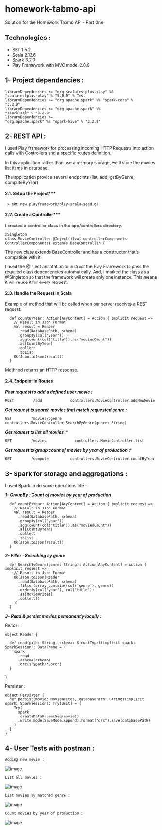 # homework-tabmo-api

Solution for the Homework Tabmo API - Part One

## Technologies :
  - SBT 1.5.2
  - Scala 2.13.6
  - Spark 3.2.0
  - Play Framework with MVC model 2.8.8



## 1- Project dependencies  :


<code>libraryDependencies += "org.scalatestplus.play" %% "scalatestplus-play" % "5.0.0" % Test</code><br>
<code>libraryDependencies += "org.apache.spark" %% "spark-core" % "3.2.0"</code><br>
<code>libraryDependencies += "org.apache.spark" %% "spark-sql" % "3.2.0"</code><br>
<code>libraryDependencies += "org.apache.spark" %% "spark-hive" % "3.2.0"</code><br>



## 2- REST API  :

I used Play framework for processing incoming HTTP Requests into action calls with Controllers and a specific routes definition.

In this application rather than use a memory storage, we’ll store the movies list items in database.

The application provide several endpoints (list, add, getByGenre, computeByYear)

#### 2.1. Setup the Project***

<code> > sbt new playframework/play-scala-seed.g8 </code>

#### 2.2. Create a Controller***

I created a controller class in the app/controllers directory.

```
@Singleton
class MovieController @Inject()(val controllerComponents: ControllerComponents) extends BaseController {
```

The new class extends BaseController and has a constructor that’s compatible with it.

I used the @Inject annotation to instruct the Play Framework to pass the required class dependencies automatically. And, i marked the class as a @Singleton so that the framework will create only one instance. This means it will reuse it for every request.

#### 2.3. Handle the Request in Scala

Example of method that will be called when our server receives a REST request.

```
  def countByYear: Action[AnyContent] = Action { implicit request =>
    // Result in Json Format
    val result = Reader
      .read(DatabasePath, schema)
      .groupBy(col("year"))
      .agg(count(col("title")).as("moviesCount"))
      .as[CountByYear]
      .collect
      .toList
    Ok(Json.toJson(result))
  }
```

Methhod returns an HTTP response.

#### 2.4. Endpoint in Routes

***Post request to add a defined user movie :***
```
POST         /add             controllers.MovieController.addNewMovie
```
***Get request to search movies that match requested genre :***
```
GET         /movies/:genre    controllers.MovieController.SearchByGenre(genre: String)
```
***Get request to list all movies :****
```
GET         /movies             controllers.MovieController.list
```
***Get request to group count of movies by year of production :****
```
GET         /compute          controllers.MovieController.countByYear
```

## 3- Spark for storage and aggregations :

I used Spark to do some operations like :

***1- GroupBy : Count of movies by year of production***

```
  def countByYear: Action[AnyContent] = Action { implicit request =>
    // Result in Json Format
    val result = Reader
      .read(DatabasePath, schema)
      .groupBy(col("year"))
      .agg(count(col("title")).as("moviesCount"))
      .as[CountByYear]
      .collect
      .toList
    Ok(Json.toJson(result))
  }
```

***2- Filter : Searching by genre***


```
  def SearchByGenre(genre: String): Action[AnyContent] = Action { implicit request =>
    // Result in Json Format
    Ok(Json.toJson(Reader
      .read(DatabasePath, schema)
      .filter(array_contains(col("genre"), genre))
      .orderBy(col("year"), col("title"))
      .as[MovieWrites]
      .collect()
    ))
  }
```

***3- Read & persist movies permanently locally :***

Reader :

```
object Reader {

  def read(path: String, schema: StructType)(implicit spark: SparkSession): DataFrame = {
    spark
      .read
      .schema(schema)
      .orc(s"$path/*.orc")
  }

}
```

Persister : 

```
object Persister {
  def persist(movie: MovieWrites, databasePath: String)(implicit spark: SparkSession): Try[Unit] = {
    Try(
      spark
      .createDataFrame(Seq(movie))
      .write.mode(SaveMode.Append).format("orc").save(databasePath)
    )
  }
}
```
## 4- User Tests with postman  :
```
Adding new movie :
```
![image](https://user-images.githubusercontent.com/32568108/138506620-17ed6b40-8cd7-46df-aafb-00d28940c24a.png)

```
List all movies :
```
![image](https://user-images.githubusercontent.com/32568108/138506763-1af14fa8-1699-4439-a4b5-ae6f578306ce.png)

```
List movies by matched genre : 
```
![image](https://user-images.githubusercontent.com/32568108/138506851-2d6e1507-1bd3-4d75-a1e7-efe59747e0a9.png)

```
Count movies by year of production :
```
![image](https://user-images.githubusercontent.com/32568108/138506968-006a9ab3-48bd-4465-a762-25a19bf3eeba.png)
